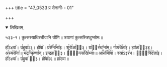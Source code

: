 +++
title = "47_0533 प्र सेनानीः - 01"

+++
<details open><summary>लिखितम्</summary>

५३३-१। कुत्सस्याधिरथीयानि त्रीणि॥ त्रयाणां कुत्सस्त्रिष्टुप्सोमः॥

हो꣣ऽ४वा꣥। उ꣣हुवा꣢ऽ३। हो꣤वा꣥। प्र꣢से꣡꣯ना꣢꣯ना꣡इः। शू꣯रो꣯आ꣢ऽ᳐३। ग्रा꣢इ᳐र꣣था꣤ना꣥म्॥ ग꣢व्य꣡न्ने꣢꣯ता꣡इ। हर्षता꣢ऽ᳐३इ। अ꣢स्य꣣से꣤ना꣥॥ भ꣢द्रा꣡꣯न्कृ꣢ण्वा꣡न्। इन्द्रहा꣢ऽ᳐३। वा꣢᳐न्त्स꣣खि꣤भ्याः꣥॥ आ꣢꣯सो꣡꣯मो꣢꣯वा꣡। स्त्रा꣢ऽ३र꣡भ। सा꣢᳐नि꣣द꣤त्ता꣥इ। हो꣣ऽ४वा꣥। उ꣣हुवा꣢ ऽ᳐३। हो꣤वा꣥ऽ६॥ हा꣥उवा॥
</details>